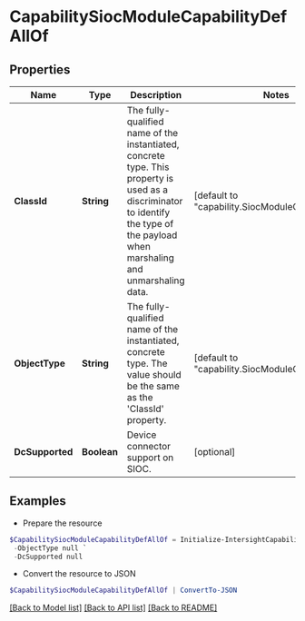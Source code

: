 # CapabilitySiocModuleCapabilityDefAllOf
## Properties

Name | Type | Description | Notes
------------ | ------------- | ------------- | -------------
**ClassId** | **String** | The fully-qualified name of the instantiated, concrete type. This property is used as a discriminator to identify the type of the payload when marshaling and unmarshaling data. | [default to "capability.SiocModuleCapabilityDef"]
**ObjectType** | **String** | The fully-qualified name of the instantiated, concrete type. The value should be the same as the &#39;ClassId&#39; property. | [default to "capability.SiocModuleCapabilityDef"]
**DcSupported** | **Boolean** | Device connector support on SIOC. | [optional] 

## Examples

- Prepare the resource
```powershell
$CapabilitySiocModuleCapabilityDefAllOf = Initialize-IntersightCapabilitySiocModuleCapabilityDefAllOf  -ClassId null `
 -ObjectType null `
 -DcSupported null
```

- Convert the resource to JSON
```powershell
$CapabilitySiocModuleCapabilityDefAllOf | ConvertTo-JSON
```

[[Back to Model list]](../README.md#documentation-for-models) [[Back to API list]](../README.md#documentation-for-api-endpoints) [[Back to README]](../README.md)

